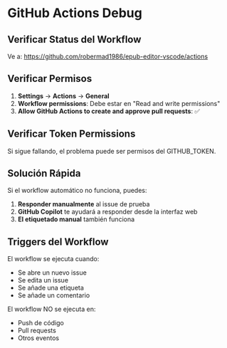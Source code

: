 # GitHub Actions Debug

## Verificar Status del Workflow

Ve a: https://github.com/robermad1986/epub-editor-vscode/actions

## Verificar Permisos

1. **Settings** → **Actions** → **General**
2. **Workflow permissions**: Debe estar en "Read and write permissions"
3. **Allow GitHub Actions to create and approve pull requests**: ✅

## Verificar Token Permissions

Si sigue fallando, el problema puede ser permisos del GITHUB_TOKEN.

## Solución Rápida

Si el workflow automático no funciona, puedes:

1. **Responder manualmente** al issue de prueba
2. **GitHub Copilot** te ayudará a responder desde la interfaz web
3. **El etiquetado manual** también funciona

## Triggers del Workflow

El workflow se ejecuta cuando:
- Se abre un nuevo issue
- Se edita un issue
- Se añade una etiqueta
- Se añade un comentario

El workflow NO se ejecuta en:
- Push de código
- Pull requests
- Otros eventos
